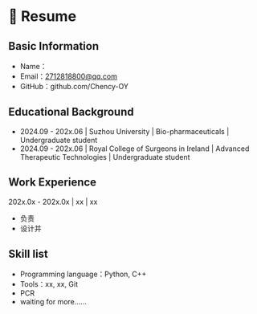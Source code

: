 # 📄 Resume

## Basic Information
- Name：
- Email：2712818800@qq.com
- GitHub：github.com/Chency-OY

## Educational Background
- 2024.09 - 202x.06 |           Suzhou University          |        Bio-pharmaceuticals        | Undergraduate student
- 2024.09 - 202x.06 | Royal College of Surgeons in Ireland | Advanced Therapeutic Technologies | Undergraduate student

## Work Experience
202x.0x - 202x.0x | xx | xx
- 负责 
- 设计并 

## Skill list
- Programming language：Python, C++
- Tools：xx, xx, Git
- PCR
- waiting for more......
